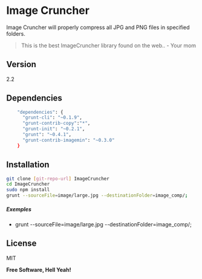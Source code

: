 Image Cruncher
=========

Image Cruncher will properly compress all JPG and PNG files in specified folders.

> This is the best ImageCruncher library found on the web.. - Your mom

Version
----
2.2

Dependencies
-----------

```sh
    "dependencies": {
      "grunt-cli": "~0.1.9",
      "grunt-contrib-copy":"*",
      "grunt-init": "~0.2.1",
      "grunt": "~0.4.1",
      "grunt-contrib-imagemin": "~0.3.0"
    }
```

Installation
--------------

```sh
git clone [git-repo-url] ImageCruncher
cd ImageCruncher
sudo npm install
grunt --sourceFile=image/large.jpg --destinationFolder=image_comp/;
```

##### Exemples 

* grunt --sourceFile=image/large.jpg --destinationFolder=image_comp/;

License
----

MIT


**Free Software, Hell Yeah!**

    